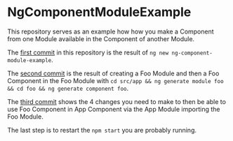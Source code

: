 # NgComponentModuleExample

This repository serves as an example how how you make a Component from one Module available in the Component of another Module. 

The [first commit](https://github.com/rjsteinert/ng-component-module-example/commit/1042ec02cbbfd53b66ccd8faa6edb5e7ca5637ca) in this repository is the result of `ng new ng-component-module-example`. 

The [second commit](https://github.com/rjsteinert/ng-component-module-example/commit/656f66bc1dffd337434d31918a0854da0d39c614) is the result of creating a Foo Module and then a Foo Component in the Foo Module with `cd src/app && ng generate module foo && cd foo && ng generate component foo`. 

The [third commit](https://github.com/rjsteinert/ng-component-module-example/commit/2c9b0cb8bd89da9e34274ba10cba7669d17711e2) shows the 4 changes you need to make to then be able to use Foo Component in App Component via the App Module importing the Foo Module.

The last step is to restart the `npm start` you are probably running.
